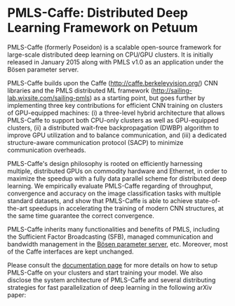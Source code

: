 # PMLS-Caffe: Distributed Deep Learning Framework on Petuum

PMLS-Caffe (formerly Poseidon) is a scalable open-source framework for large-scale distributed deep learning on CPU/GPU clusters. It is initially released in January 2015 along with PMLS v1.0 as an application under the Bösen parameter server.

PMLS-Caffe builds upon the Caffe (http://caffe.berkeleyvision.org/) CNN libraries and the PMLS distributed ML framework (http://sailing-lab.wixsite.com/sailing-pmls) as a starting point, but goes further by implementing three key contributions for efficient CNN training on clusters of GPU-equipped machines: (i) a three-level hybrid architecture that allows PMLS-Caffe to support both CPU-only clusters as well as GPU-equipped clusters, (ii) a distributed wait-free backpropagation (DWBP) algorithm to improve GPU utilization and to balance communication, and (iii) a dedicated structure-aware communication protocol (SACP) to minimize communication overheads.

PMLS-Caffe's design philosophy is rooted on efficiently harnessing multiple, distributed GPUs on commodity hardware and Ethernet, in order to maximize the speedup with a fully data parallel scheme for distributed deep learning. We empirically evaluate PMLS-Caffe regarding of throughput, convergence and accuracy on the image classification tasks with multiple standard datasets, and show that PMLS-Caffe is able to achieve state-of-the-art speedups in accelerating the training of modern CNN structures, at the same time guarantee the correct convergence. 

PMLS-Caffe inherits many functionalities and benefits of PMLS, including the Sufficient Factor Broadcasting (SFB), managed communication and bandwidth management in the [Bösen parameter server](https://github.com/sailing-pmls/bosen), etc. Moreover, most of the Caffe interfaces are kept unchanged.

Please consult the [documentation page](http://docs.petuum.com/projects/petuum-poseidon) for more details on how to setup PMLS-Caffe on your clusters and start training your model. We also disclose the system architecture of PMLS-Caffe and several distributing strategies for fast parallelization of deep learning in the following arXiv paper: 

